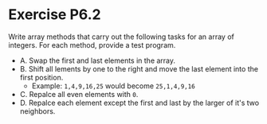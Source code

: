 # Exercise P6.2
Write array methods that carry out the following tasks for an array of integers.
For each method, provide a test program.

* A. Swap the first and last elements in the array.
* B. Shift all lements by one to the right and move the last element into the first position.
    * Example: `1,4,9,16,25` would become `25,1,4,9,16`
* C. Repalce all even elements with `0`.
* D. Repalce each element except the first and last by the larger of it's two neighbors.